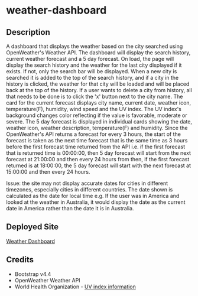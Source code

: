 # weather-dashboard

## Description
A dashboard that displays the weather based on the city searched using OpenWeather's Weather API. The dashboard will display the search history, current weather forecast and a 5 day forecast. On load, the page will display the search history and the weather for the last city displayed if it exists. If not, only the search bar will be displayed. When a new city is searched it is added to the top of the search history, and if a city in the history is clicked, the weather for that city will be loaded and will be placed back at the top of the history. If a user wants to delete a city from history, all that needs to be done is to click the 'x' button next to the city name. The card for the current forecast displays city name, current date, weather icon, temperature(F), humidity, wind speed and the UV index. The UV index's background changes color reflecting if the value is favorable, moderate or severe. The 5 day forecast is displayed in individual cards showing the date, weather icon, weather description, temperature(F) and humidity. Since the OpenWeather's API returns a forecast for every 3 hours, the start of the forecast is taken as the next time forecast that is the same time as 3 hours before the first forecast time returned from the API i.e. if the first forecast that is returned time is 00:00:00, then 5 day forecast will start from the next forecast at 21:00:00 and then every 24 hours from then, if the first forecast returned is at 18:00:00, the 5 day forecast will start with the next forecast at 15:00:00 and then every 24 hours. 

Issue: the site may not display accurate dates for cities in different timezones, especially cities in different countries. The date shown is calculated as the date for local time e.g. If the user was in America and looked at the weather in Australia, it would display the date as the current date in America rather than the date it is in Australia.

## Deployed Site
[Weather Dashboard](https://sali6798.github.io/weather-dashboard)

## Credits
* Bootstrap v4.4
* OpenWeather Weather API
* World Health Organization - [UV index information](https://www.who.int/uv/intersunprogramme/activities/uv_index/en/index1.html)